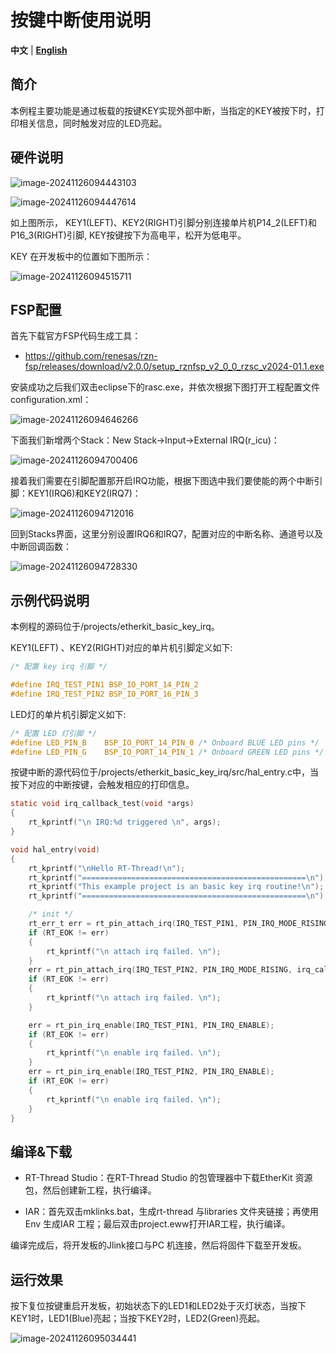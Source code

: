 # 按键中断使用说明

**中文** | [**English**](./README.md)

## 简介

本例程主要功能是通过板载的按键KEY实现外部中断，当指定的KEY被按下时，打印相关信息，同时触发对应的LED亮起。

## 硬件说明

![image-20241126094443103](figures/image-20241126094443103.png)

![image-20241126094447614](figures/image-20241126094447614.png)

如上图所示， KEY1(LEFT)、KEY2(RIGHT)引脚分别连接单片机P14_2(LEFT)和P16_3(RIGHT)引脚, KEY按键按下为高电平，松开为低电平。

KEY 在开发板中的位置如下图所示：

![image-20241126094515711](figures/image-20241126094515711.png)

## FSP配置

首先下载官方FSP代码生成工具：

* https://github.com/renesas/rzn-fsp/releases/download/v2.0.0/setup_rznfsp_v2_0_0_rzsc_v2024-01.1.exe

安装成功之后我们双击eclipse下的rasc.exe，并依次根据下图打开工程配置文件configuration.xml：

![image-20241126094646266](figures/image-20241126094646266.png)

下面我们新增两个Stack：New Stack->Input->External IRQ(r_icu)：

![image-20241126094700406](figures/image-20241126094700406.png)

接着我们需要在引脚配置那开启IRQ功能，根据下图选中我们要使能的两个中断引脚：KEY1(IRQ6)和KEY2(IRQ7)：

![image-20241126094712016](figures/image-20241126094712016.png)

回到Stacks界面，这里分别设置IRQ6和IRQ7，配置对应的中断名称、通道号以及中断回调函数：

![image-20241126094728330](figures/image-20241126094728330.png)

## 示例代码说明

本例程的源码位于/projects/etherkit_basic_key_irq。

KEY1(LEFT) 、KEY2(RIGHT)对应的单片机引脚定义如下:

```c
/* 配置 key irq 引脚 */

#define IRQ_TEST_PIN1 BSP_IO_PORT_14_PIN_2
#define IRQ_TEST_PIN2 BSP_IO_PORT_16_PIN_3
```

LED灯的单片机引脚定义如下:

```c
/* 配置 LED 灯引脚 */
#define LED_PIN_B    BSP_IO_PORT_14_PIN_0 /* Onboard BLUE LED pins */
#define LED_PIN_G    BSP_IO_PORT_14_PIN_1 /* Onboard GREEN LED pins */
```

按键中断的源代码位于/projects/etherkit_basic_key_irq/src/hal_entry.c中，当按下对应的中断按键，会触发相应的打印信息。

```c
static void irq_callback_test(void *args)
{
    rt_kprintf("\n IRQ:%d triggered \n", args);
}

void hal_entry(void)
{
    rt_kprintf("\nHello RT-Thread!\n");
    rt_kprintf("==================================================\n");
    rt_kprintf("This example project is an basic key irq routine!\n");
    rt_kprintf("==================================================\n");

    /* init */
    rt_err_t err = rt_pin_attach_irq(IRQ_TEST_PIN1, PIN_IRQ_MODE_RISING, irq_callback_test, (void *)1);
    if (RT_EOK != err)
    {
        rt_kprintf("\n attach irq failed. \n");
    }
    err = rt_pin_attach_irq(IRQ_TEST_PIN2, PIN_IRQ_MODE_RISING, irq_callback_test, (void *)2);
    if (RT_EOK != err)
    {
        rt_kprintf("\n attach irq failed. \n");
    }

    err = rt_pin_irq_enable(IRQ_TEST_PIN1, PIN_IRQ_ENABLE);
    if (RT_EOK != err)
    {
        rt_kprintf("\n enable irq failed. \n");
    }
    err = rt_pin_irq_enable(IRQ_TEST_PIN2, PIN_IRQ_ENABLE);
    if (RT_EOK != err)
    {
        rt_kprintf("\n enable irq failed. \n");
    }
}
```

## 编译&下载

* RT-Thread Studio：在RT-Thread Studio 的包管理器中下载EtherKit 资源包，然后创建新工程，执行编译。

* IAR：首先双击mklinks.bat，生成rt-thread 与libraries 文件夹链接；再使用Env 生成IAR 工程；最后双击project.eww打开IAR工程，执行编译。

编译完成后，将开发板的Jlink接口与PC 机连接，然后将固件下载至开发板。

## 运行效果

按下复位按键重启开发板，初始状态下的LED1和LED2处于灭灯状态，当按下KEY1时，LED1(Blue)亮起；当按下KEY2时，LED2(Green)亮起。

![image-20241126095034441](figures/image-20241126095034441.png)
